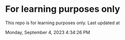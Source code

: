 # For learning purposes only
This repo is for learning purposes only.
Last updated at

Monday, September 4, 2023 4:34:26 PM

